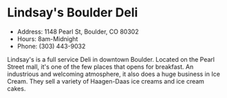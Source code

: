 # Lindsay's Boulder Deli

* Address: 1148 Pearl St, Boulder, CO  80302
* Hours: 8am-Midnight
* Phone: (303) 443-9032



Lindsay's is a full service Deli in downtown Boulder. Located on the Pearl Street mall, it's one of the few places that opens for breakfast. An industrious and welcoming atmosphere, it also does a huge business in Ice Cream. They sell a variety of Haagen-Daas ice creams and ice cream cakes.
